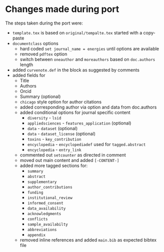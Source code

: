# Changes made during port

The steps taken during the port were:

- `template.tex` is based on `original/tempalte.tex` started with a copy-paste
- `documentclass` options
  - hard coded `set journal_name = energies` until options are available
  - removed `pdftex` option
  - switch between `oneauthor` and `moreauthors` based on `doc.authors` length
- added `curvenote.def` in the block as suggested by comments
- added fields for
  - Title
  - Authors
  - Orcid
  - Summary (optional)
  - `chicago` style option for author citations
  - added corresponding author via option and data from doc.authors
  - added conditional options for journal specific content
    - `diversity` - `lsid`
    - `appliedsciences` - `features_application` (optional)
    - `data` - `dataset` (optional)
    - `data` - `dataset_license` (optional)
    - `toxins` - `key_contribution`
    - `encyclopedia` - `encyclopediadef` used for `tagged.abstract`
    - `encyclopedia` - `entry_link`
  - commented out `setcounter` as directed in comment
  - moved out main content and added `[-CONTENT-]`
  - added more tagged sections for:
    - `summary`
    - `abstract`
    - `supplementary`
    - `author_contributions`
    - `funding`
    - `institutional_review`
    - `informed_consent`
    - `data_availability`
    - `acknowledgments`
    - `conflicts`
    - `sample_availabilty`
    - `abbreviations`
    - `appendix`
  - removed inline references and added `main.bib` as expected bibtex file
